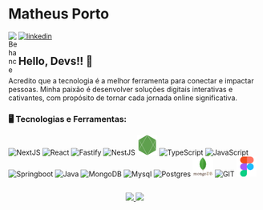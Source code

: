 <h1 align="left">Matheus Porto</h1>
<a href="https://www.behance.net/darkmetak">
  <img align="left" width="20px" src="https://raw.githubusercontent.com/rahuldkjain/github-profile-readme-generator/888aff31e1d26dd2a6acf6afebbc34970aeb0118/src/images/icons/Social/behance.svg" alt="Behance" style="vertical-align:top;">
</a> 
<a href="https://www.linkedin.com/in/matheusport0/">
  <img width="20px" src="https://raw.githubusercontent.com/rahuldkjain/github-profile-readme-generator/master/src/images/icons/Social/linked-in-alt.svg" alt="linkedin" style="vertical-align:top;">
</a>

</br>

## Hello, Devs!! 👋
Acredito que a tecnologia é a melhor ferramenta para conectar e impactar pessoas. Minha paixão é desenvolver soluções digitais interativas e cativantes, com propósito de tornar cada jornada online significativa.

### 🖥️ Tecnologias e Ferramentas:
<div>
  <img width="40px" src="https://cdn.jsdelivr.net/gh/devicons/devicon/icons/nextjs/nextjs-original.svg" title = "NextJS"/>
  <img width="40px" src="https://cdn.jsdelivr.net/gh/devicons/devicon/icons/react/react-original.svg" title = "React"/>
  <img width="40px" src="https://cdn.jsdelivr.net/gh/devicons/devicon/icons/fastify/fastify-original.svg" title = "Fastify"/>
  <img width="40px" src="https://cdn.jsdelivr.net/gh/devicons/devicon/icons/nestjs/nestjs-original.svg" title = "NestJS"/>
  <img width="40px" src="https://github.com/devicons/devicon/blob/v2.15.1/icons/nodejs/nodejs-plain.svg" title = "Node"/>
  <img width="40px" src="https://cdn.jsdelivr.net/gh/devicons/devicon/icons/typescript/typescript-plain.svg" title = "TypeScript"/>
  <img width="40px" src="https://cdn.jsdelivr.net/gh/devicons/devicon/icons/javascript/javascript-original.svg" title = "JavaScript"/>
  <img width="40px" src="https://cdn.jsdelivr.net/gh/devicons/devicon/icons/spring/spring-original.svg" title = "Springboot"/>
  <img width="40px" src="https://cdn.jsdelivr.net/gh/devicons/devicon/icons/java/java-original.svg" title = "Java"/>
  <img width="40px" src="https://cdn.jsdelivr.net/gh/devicons/devicon/icons/python/python-original.svg" title = "MongoDB"/>
  <img width="40px" src="https://cdn.jsdelivr.net/gh/devicons/devicon/icons/mysql/mysql-original.svg" title = "Mysql"/>
  <img width="40px" src="https://cdn.jsdelivr.net/gh/devicons/devicon/icons/postgresql/postgresql-original.svg" title = "Postgres"/>
  <img width="40px" src="https://raw.githubusercontent.com/devicons/devicon/master/icons/mongodb/mongodb-original-wordmark.svg" title = "MongoDB"/>
  <img width="40px" src="https://cdn.jsdelivr.net/gh/devicons/devicon/icons/git/git-original.svg" title = "GIT"/>
  <img width="40px" src="https://github.com/devicons/devicon/blob/v2.15.1/icons/figma/figma-original.svg" title = "Figma"/>
</div>

##
<p align="center">
<a href="https://github.com/DarkMetaK">
  <img height="180em" src="https://github-readme-stats-eight-theta.vercel.app/api?username=DarkMetaK&show_icons=true&theme=algolia&include_all_commits=true&count_private=true"/>
  <img height="180em" src="https://github-readme-stats-eight-theta.vercel.app/api/top-langs/?username=DarkMetaK&layout=compact&langs_count=8&theme=algolia"/>
</a>
</p>
